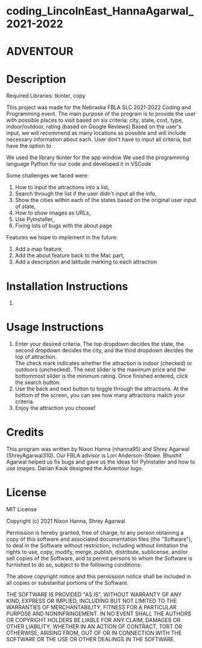 # coding_LincolnEast_HannaAgarwal_2021-2022

# ADVENTOUR

# Description
Required Libraries: tkinter, copy

This project was made for the Nebraska FBLA SLC 2021-2022 Coding and Programming event. 
The main purpose of the program is to provide the user with possible places to visit based on six criteria: city, state, cost, type, indoor/outdoor, rating (based on Google Reviews)
Based on the user's input, we will recommend as many locations as possible and will include necessary information about each. User don't have to input all criteria, but have the option to

We used the library tkinter for the app window
We used the programming language Python for our code and developed it in VSCode

Some challenges we faced were:

  1. How to input the attractions into a list, 
  2. Search through the list if the user didn't input all the info, 
  3. Show the cities within each of the states based on the original user input of state, 
  4. How to show images as URLs,
  5. Use PyInstaller,
  6. Fixing lots of bugs with the about page
  
Features we hope to implement in the future:

  1. Add a map feature,
  2. Add the about feature back to the Mac part,
  3. Add a description and latitude marking to each attraction
  
# Installation Instructions

  1. 

# Usage Instructions

  1. Enter your desired criteria. The top dropdown decides the state, the second dropdown decides the city, and the third dropdown decides the top of attraction.  
     The check mark indicates whether the attraction is indoor (checked) or outdoors (unchecked). The next slider is the maximum price and the bottommost slider is      the minimum rating. Once finished entered, click the search button.
  2. Use the back and next button to toggle through the attractions. At the bottom of the screen, you can see how many attractions match your criteria.
  3. Enjoy the attraction you choose!

# Credits

This program was written by Nixon Hanna (nhanna95) and Shrey Agarwal (ShreyAgarwal310). Our FBLA advisor is Lori Anderson-Stowe. Bhushit Agarwal helped us fix bugs and gave us the ideas for PyInstaller and how to use images. Darian Kauk designed the Adventour logo.

# License

MIT License

Copyright (c) 2021 Nixon Hanna, Shrey Agarwal

Permission is hereby granted, free of charge, to any person obtaining a copy
of this software and associated documentation files (the "Software"), to deal
in the Software without restriction, including without limitation the rights
to use, copy, modify, merge, publish, distribute, sublicense, and/or sell
copies of the Software, and to permit persons to whom the Software is
furnished to do so, subject to the following conditions:

The above copyright notice and this permission notice shall be included in all
copies or substantial portions of the Software.

THE SOFTWARE IS PROVIDED "AS IS", WITHOUT WARRANTY OF ANY KIND, EXPRESS OR
IMPLIED, INCLUDING BUT NOT LIMITED TO THE WARRANTIES OF MERCHANTABILITY,
FITNESS FOR A PARTICULAR PURPOSE AND NONINFRINGEMENT. IN NO EVENT SHALL THE
AUTHORS OR COPYRIGHT HOLDERS BE LIABLE FOR ANY CLAIM, DAMAGES OR OTHER
LIABILITY, WHETHER IN AN ACTION OF CONTRACT, TORT OR OTHERWISE, ARISING FROM,
OUT OF OR IN CONNECTION WITH THE SOFTWARE OR THE USE OR OTHER DEALINGS IN THE
SOFTWARE.
